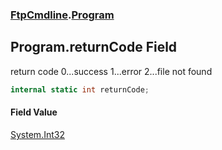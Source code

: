 ### [FtpCmdline](FtpCmdline.md 'FtpCmdline').[Program](Program.md 'FtpCmdline.Program')

## Program.returnCode Field

return code 0...success 1...error 2...file not found

```csharp
internal static int returnCode;
```

#### Field Value
[System.Int32](https://docs.microsoft.com/en-us/dotnet/api/System.Int32 'System.Int32')